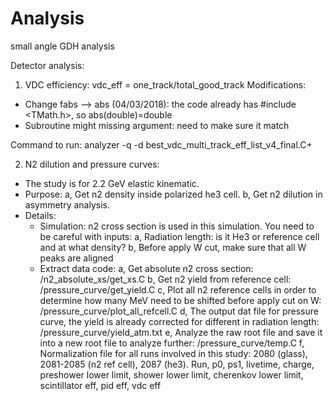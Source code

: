 # Analysis
small angle GDH analysis

Detector analysis:

1. VDC efficiency:
vdc_eff = one_track/total_good_track
Modifications:
- Change fabs --> abs (04/03/2018): the code already has #include <TMath.h>, so abs(double)=double
- Subroutine might missing argument: need to make sure it match

Command to run:
 analyzer -q -d best_vdc_multi_track_eff_list_v4_final.C+


2. N2 dilution and pressure curves:
- The study is for 2.2 GeV elastic kinematic.
- Purpose: 
  a, Get n2 density inside polarized he3 cell.
  b, Get n2 dilution in asymmetry analysis.
- Details:
  + Simulation: n2 cross section is used in this simulation. You need to be careful with inputs:
   a, Radiation length: is it He3 or reference cell and at what density?
   b, Before apply W cut, make sure that all W peaks are aligned
  + Extract data code:
   a, Get absolute n2 cross section: /n2_absolute_xs/get_xs.C
   b, Get n2 yield from reference cell: /pressure_curve/get_yield.C
   c, Plot all n2 reference cells in order to determine how many MeV need to be shifted before apply cut on W: /pressure_curve/plot_all_refcell.C
   d, The output dat file for pressure curve, the yield is already corrected for different in radiation length: /pressure_curve/yield_atm.txt
   e, Analyze the raw root file and save it into a new root file to analyze further: /pressure_curve/temp.C
   f, Normalization file for all runs involved in this study: 2080 (glass), 2081-2085 (n2 ref cell), 2087 (he3).
   Run, p0, ps1, livetime, charge, preshower lower limit, shower lower limit, cherenkov lower limit, scintillator eff, pid eff, vdc eff
